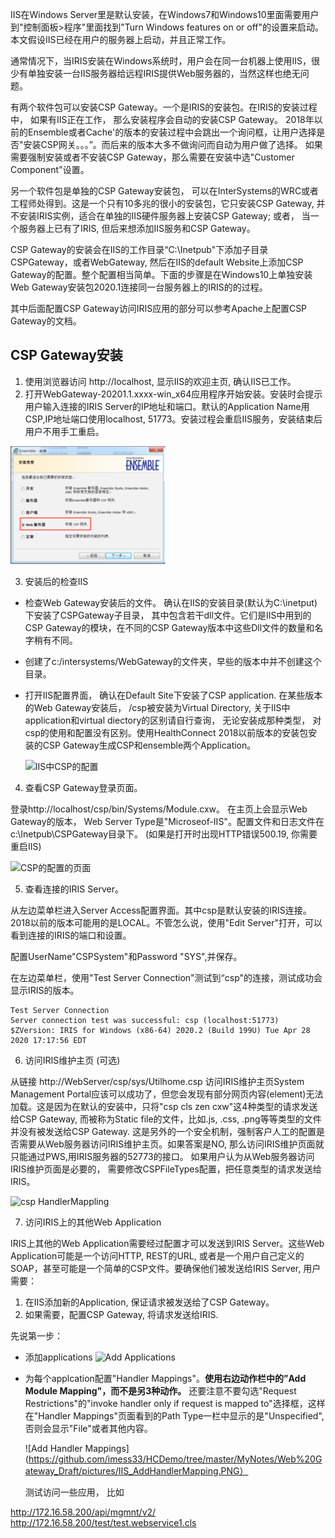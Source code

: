 
IIS在Windows Server里是默认安装，在Windows7和Windows10里面需要用户到"控制面板>程序"里面找到"Turn Windows features on or off"的设置来启动。 本文假设IIS已经在用户的服务器上启动，并且正常工作。

通常情况下，当IRIS安装在Windows系统时，用户会在同一台机器上使用IIS，很少有单独安装一台IIS服务器给远程IRIS提供Web服务器的，当然这样也绝无问题。

有两个软件包可以安装CSP Gateway。一个是IRIS的安装包。在IRIS的安装过程中， 如果有IIS正在工作， 那么安装程序会自动的安装CSP Gateway。 2018年以前的Ensemble或者Cache'的版本的安装过程中会跳出一个询问框，让用户选择是否"安装CSP网关。。。”。而后来的版本大多不做询问而自动为用户做了选择。 如果需要强制安装或者不安装CSP Gateway，那么需要在安装中选"Customer Component"设置。

另一个软件包是单独的CSP Gateway安装包， 可以在InterSystems的WRC或者工程师处得到。这是一个只有10多兆的很小的安装包，它只安装CSP Gateway, 并不安装IRIS实例，适合在单独的IIS硬件服务器上安装CSP Gateway; 或者， 当一个服务器上已有了IRIS, 但后来想添加IIS服务和CSP Gateway。  

CSP Gateway的安装会在IIS的工作目录“C:\Inetpub"下添加子目录CSPGateway，或者WebGateway, 然后在IIS的default Website上添加CSP Gateway的配置。整个配置相当简单。下面的步骤是在Windows10上单独安装Web Gateway安装包2020.1连接同一台服务器上的IRIS的的过程。


其中后面配置CSP Gateway访问IRIS应用的部分可以参考Apache上配置CSP Gateway的文档。 


## CSP Gateway安装

1. 使用浏览器访问 http://localhost, 显示IIS的欢迎主页, 确认IIS已工作。
2. 打开WebGateway-20201.1.xxxx-win_x64应用程序开始安装。安装时会提示用户输入连接的IRIS Server的IP地址和端口。默认的Application Name用CSP,IP地址端口使用localhost, 51773。安装过程会重启IIS服务，安装结束后用户不用手工重启。 

![安装CSPGateway](pictures/csp_install.png?raw=true)
  

3. 安装后的检查IIS
  - 检查Web Gateway安装后的文件。 确认在IIS的安装目录(默认为C:\inetput)下安装了CSPGateway子目录， 其中包含若干dll文件。它们是IIS中用到的CSP Gateway的模块，在不同的CSP Gateway版本中这些Dll文件的数量和名字稍有不同。
  - 创建了c:/intersystems/WebGateway的文件夹，早些的版本中并不创建这个目录。
  - 打开IIS配置界面， 确认在Default Site下安装了CSP application. 
    在某些版本的Web Gateway安装后， /csp被安装为Virtual Directory, 关于IIS中application和virtual diectory的区别请自行查询， 无论安装成那种类型， 对csp的使用和配置没有区别。使用HealthConnect 2018以前版本的安装包安装的CSP Gateway生成CSP和ensemble两个Application。

    ![IIS中CSP的配置](https://github.com/imess33/Documents/WebGateway/pictures/pictures/IIS_WebGateway_MP.png)
  
4. 查看CSP Gateway登录页面。

登录http://localhost/csp/bin/Systems/Module.cxw。 在主页上会显示Web Gateway的版本， Web Server Type是"Microseof-IIS"。配置文件和日志文件在c:\Inetpub\CSPGateway目录下。 (如果是打开时出现HTTP错误500.19, 你需要重启IIS)

  ![CSP的配置的页面]((../pictures/IIS_CSP2.png))

5. 查看连接的IRIS Server。

从左边菜单栏进入Server Access配置界面。其中csp是默认安装的IRIS连接。2018以前的版本可能用的是LOCAL。不管怎么说，使用"Edit Server"打开，可以看到连接的IRIS的端口和设置。

配置UserName"CSPSystem"和Password "SYS",并保存。

在左边菜单栏，使用"Test Server Connection"测试到“csp"的连接，测试成功会显示IRIS的版本。 

    Test Server Connection
    Server connection test was successful: csp (localhost:51773)
    $ZVersion: IRIS for Windows (x86-64) 2020.2 (Build 199U) Tue Apr 28 2020 17:17:56 EDT

6. 访问IRIS维护主页 (可选) 

从链接 http://WebServer/csp/sys/Utilhome.csp 访问IRIS维护主页System Management Portal应该可以成功了，但您会发现有部分网页内容(element)无法加载。这是因为在默认的安装中，只将"csp cls zen cxw"这4种类型的请求发送给CSP Gateway, 而被称为Static file的文件，比如.js, .css, .png等等类型的文件并没有被发送给CSP Gateway. 这是另外的一个安全机制，强制客户人工的配置是否需要从Web服务器访问IRIS维护主页。如果答案是NO, 那么访问IRIS维护页面就只能通过PWS,用IRIS服务器的52773的接口。 如果用户认为从Web服务器访问IRIS维护页面是必要的， 需要修改CSPFileTypes配置，把任意类型的请求发送给IRIS。


![csp HandlerMappling]([./WebGateway_MP_IIS.png](https://github.com/imess33/HCDemo/tree/master/MyNotes/Web%20Gateway_Draft/pictures))

7. 访问IRIS上的其他Web Application

IRIS上其他的Web Application需要经过配置才可以发送到IRIS Server。这些Web Application可能是一个访问HTTP, REST的URL, 或者是一个用户自己定义的SOAP，甚至可能是一个简单的CSP文件。要确保他们被发送给IRIS Server, 用户需要：

1. 在IIS添加新的Application, 保证请求被发送给了CSP Gateway。
2. 如果需要，配置CSP Gateway, 将请求发送给IRIS.

先说第一步： 

- 添加applications
![Add Applications](https://github.com/imess33/HCDemo/tree/master/MyNotes/Web%20Gateway_Draft/pictures/IIS_applications.PNG)

- 为每个applcation配置"Handler Mappings"。**使用右边动作栏中的”Add Module Mapping"，而不是另3种动作。**
  还要注意不要勾选"Request Restrictions"的"invoke handler only if request is mapped to"选择框，这样在"Handler Mappings"页面看到的Path Type一栏中显示的是"Unspecified", 否则会显示"File"或者其他内容。 

  ![Add Handler Mappings](https://github.com/imess33/HCDemo/tree/master/MyNotes/Web%20Gateway_Draft/pictures/IIS_AddHandlerMapping.PNG）

  测试访问一些应用， 比如

http://172.16.58.200/api/mgmnt/v2/
http://172.16.58.200/test/test.webservice1.cls
